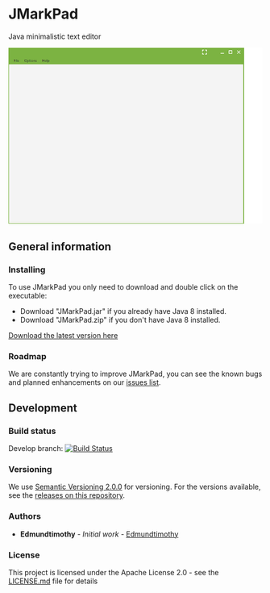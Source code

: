 # JMarkPad
Java minimalistic text editor

![](otherResources/readmeGif.gif)


## General information 

### Installing

To use JMarkPad you only need to download and double click on the executable:

* Download "JMarkPad.jar" if you already have Java 8 installed.
* Download "JMarkPad.zip" if you don't have Java 8 installed. 

[Download the latest version here](https://github.com/mayuso/JMarkPad/releases)

### Roadmap

We are constantly trying to improve JMarkPad, you can see the known bugs and planned enhancements on our [issues list](https://github.com/Edmundtimothy/JMarkPad/issues).

## Development

### Build status 
Develop branch: [![Build Status](https://github.com/Edmundtimothy/JMarkPad/branches)](https://github.com/Edmundtimothy/JMarkPad/branches)

### Versioning

We use [Semantic Versioning 2.0.0](http://semver.org/) for versioning. For the versions available, see the [releases on this repository](https://github.com/mayuso/JMarkPad/releases). 

### Authors

* **Edmundtimothy** - *Initial work* - [Edmundtimothy](https://github.com/Edmundtimothy)

### License

This project is licensed under the Apache License 2.0 - see the [LICENSE.md](LICENSE.md) file for details

